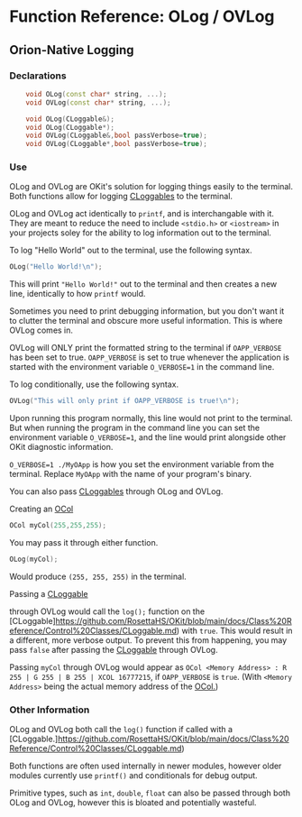 # Function Reference: OLog / OVLog
## Orion-Native Logging

### Declarations
```cpp
	void OLog(const char* string, ...);
	void OVLog(const char* string, ...);

	void OLog(CLoggable&);
	void OLog(CLoggable*);
	void OVLog(CLoggable&,bool passVerbose=true);
	void OVLog(CLoggable*,bool passVerbose=true);
```
### Use
OLog and OVLog are OKit's solution for logging things easily to the terminal.
Both functions allow for logging [CLoggables](https://github.com/RosettaHS/OKit/blob/main/docs/Class%20Reference/Control%20Classes/CLoggable.md) to the terminal.

OLog and OVLog act identically to `printf`, and is interchangable with it.
They are meant to reduce the need to include `<stdio.h>` or `<iostream>` in your projects soley for the ability to log information out to the terminal.

To log "Hello World" out to the terminal, use the following syntax.
```cpp
OLog("Hello World!\n");
```
This will print `"Hello World!"` out to the terminal and then creates a new line, identically to how `printf` would.

Sometimes you need to print debugging information, but you don't want it to clutter the terminal and obscure more useful information.
This is where OVLog comes in.

OVLog will ONLY print the formatted string to the terminal if `OAPP_VERBOSE` has been set to true.
`OAPP_VERBOSE` is set to true whenever the application is started with the environment variable `O_VERBOSE=1` in the command line.

To log conditionally, use the following syntax.
```cpp
OVLog("This will only print if OAPP_VERBOSE is true!\n");
```
Upon running this program normally, this line would not print to the terminal.
But when running the program in the command line you can set the environment variable `O_VERBOSE=1`, and the line would print alongside other OKit diagnostic information.

`O_VERBOSE=1 ./MyOApp` is how you set the environment variable from the terminal. Replace `MyOApp` with the name of your program's binary.

You can also pass [CLoggables](https://github.com/RosettaHS/OKit/blob/main/docs/Class%20Reference/Control%20Classes/CLoggable.md) through OLog and OVLog.

Creating an [OCol](https://github.com/RosettaHS/OKit/blob/main/docs/Class%20Reference/OCol.md)
```cpp
OCol myCol(255,255,255);
```
You may pass it through either function.
```cpp
OLog(myCol);
```
Would produce `(255, 255, 255)` in the terminal.

Passing a [CLoggable](https://github.com/RosettaHS/OKit/blob/main/docs/Class%20Reference/Control%20Classes/CLoggable.md)

through OVLog would call the `log();` function on the [CLoggable]https://github.com/RosettaHS/OKit/blob/main/docs/Class%20Reference/Control%20Classes/CLoggable.md) with `true`.
This would result in a different, more verbose output. To prevent this from happening, you may pass `false` after passing the [CLoggable](https://github.com/RosettaHS/OKit/blob/main/docs/Class%20Reference/Control%20Classes/CLoggable.md) through OVLog.

Passing `myCol` through OVLog would appear as `OCol <Memory Address> : R 255 | G 255 | B 255 | XCOL 16777215`, if `OAPP_VERBOSE` is `true`. (With `<Memory Address>` being the actual memory address of the [OCol.](https://github.com/RosettaHS/OKit/blob/main/docs/Class%20Reference/OCol.md))

### Other Information
OLog and OVLog both call the `log()` function if called with a [CLoggable.]https://github.com/RosettaHS/OKit/blob/main/docs/Class%20Reference/Control%20Classes/CLoggable.md)

Both functions are often used internally in newer modules, however older modules currently use `printf()` and conditionals for debug output.

Primitive types, such as `int`, `double`, `float` can also be passed through both OLog and OVLog, however this is bloated and potentially wasteful.